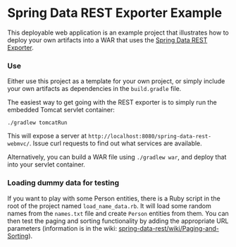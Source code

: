 # Spring Data REST Exporter Example

This deployable web application is an example project that illustrates how to deploy your own artifacts into a WAR that uses the [Spring Data REST Exporter](https://github.com/SpringSource/spring-data-rest).

### Use

Either use this project as a template for your own project, or simply include your own artifacts as dependencies in the `build.gradle` file.

The easiest way to get going with the REST exporter is to simply run the embedded Tomcat servlet container:

    ./gradlew tomcatRun

This will expose a server at `http://localhost:8080/spring-data-rest-webmvc/`. Issue curl requests to find out what services are available.

Alternatively, you can build a WAR file using `./gradlew war`, and deploy that into your servlet container.

### Loading dummy data for testing

If you want to play with some Person entities, there is a Ruby script in the root of the project named `load_name_data.rb`. It will load some random names from the `names.txt` file and create `Person` entities from them. You can then test the paging and sorting functionality by adding the appropriate URL parameters (information is in the wiki: [spring-data-rest/wiki/Paging-and-Sorting](https://github.com/SpringSource/spring-data-rest/wiki/Paging-and-Sorting)).